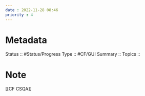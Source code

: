 ```yaml
---
date : 2022-11-28 08:46
priority : 4
---
```

# Metadata
Status :: #Status/Progress 
Type :: #CF/GUI 
Summary :: 
Topics :: 
# Note
[[CF CSQA]]